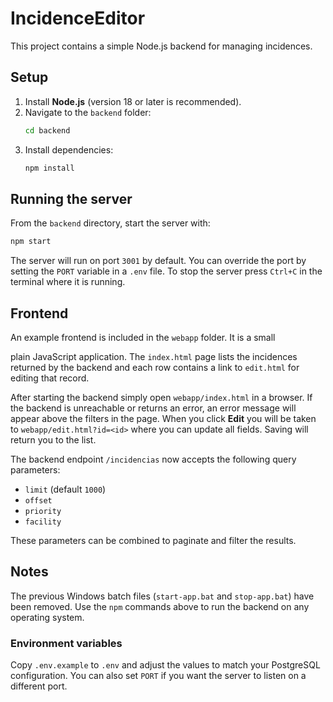 
# IncidenceEditor

This project contains a simple Node.js backend for managing incidences.

## Setup

1. Install **Node.js** (version 18 or later is recommended).
2. Navigate to the `backend` folder:
   ```bash
   cd backend
   ```
3. Install dependencies:
   ```bash
   npm install
   ```

## Running the server

From the `backend` directory, start the server with:

```bash
npm start
```

The server will run on port `3001` by default. You can override the port by setting the `PORT` variable in a `.env` file. To stop the server press `Ctrl+C` in the terminal where it is running.

## Frontend

An example frontend is included in the `webapp` folder. It is a small

plain JavaScript application. The `index.html` page lists the incidences
returned by the backend and each row contains a link to `edit.html` for
editing that record.

After starting the backend simply open `webapp/index.html` in a browser.
If the backend is unreachable or returns an error, an error message will appear
above the filters in the page. When you click **Edit** you will be taken to
`webapp/edit.html?id=<id>` where you can update all fields. Saving will return
you to the list.


The backend endpoint `/incidencias` now accepts the following query parameters:

- `limit` (default `1000`)
- `offset`
- `priority`
- `facility`

These parameters can be combined to paginate and filter the results.

## Notes

The previous Windows batch files (`start-app.bat` and `stop-app.bat`) have been removed. Use the `npm` commands above to run the backend on any operating system.

### Environment variables

Copy `.env.example` to `.env` and adjust the values to match your PostgreSQL configuration. You can also set `PORT` if you want the server to listen on a different port.

